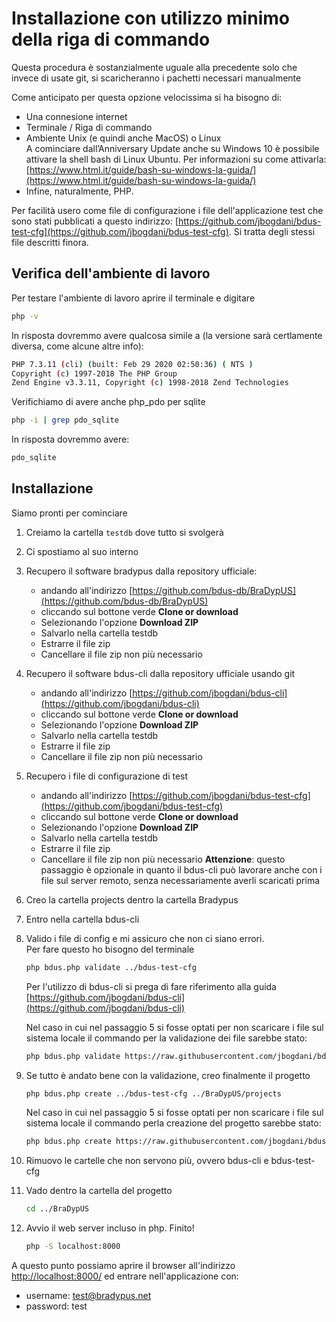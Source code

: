 # Installazione con utilizzo minimo della riga di commando

Questa procedura è sostanzialmente uguale alla precedente
solo che invece di usate git, si scaricheranno i pachetti
necessari manualmente

Come anticipato per questa opzione velocissima si ha bisogno di:
- Una connesione internet
- Terminale / Riga di commando
- Ambiente Unix (e quindi anche MacOS) o Linux  
    A cominciare dall’Anniversary Update anche 
    su Windows 10 è possibile attivare la shell bash di Linux Ubuntu.
    Per informazioni su come attivarla: 
    [https://www.html.it/guide/bash-su-windows-la-guida/](https://www.html.it/guide/bash-su-windows-la-guida/)
- Infine, naturalmente, PHP.

Per facilità usero come file di configurazione i file
dell'applicazione test che sono stati pubblicati a questo indirizzo:
[https://github.com/jbogdani/bdus-test-cfg](https://github.com/jbogdani/bdus-test-cfg).
Si tratta degli stessi file descritti finora.

## Verifica dell'ambiente di lavoro

Per testare l'ambiente di lavoro aprire il terminale e digitare

```bash
php -v
```

In risposta dovremmo avere qualcosa simile a (la versione sarà certlamente diversa, come alcune altre info):

```bash
PHP 7.3.11 (cli) (built: Feb 29 2020 02:50:36) ( NTS )
Copyright (c) 1997-2018 The PHP Group
Zend Engine v3.3.11, Copyright (c) 1998-2018 Zend Technologies
```

Verifichiamo di avere anche php_pdo per sqlite
```bash
php -i | grep pdo_sqlite 
```

In risposta dovremmo avere:

```bash
pdo_sqlite
```

## Installazione

Siamo pronti per cominciare

1. Creiamo la cartella `testdb` dove tutto si svolgerà
2. Ci spostiamo al suo interno
3. Recupero il software bradypus dalla repository ufficiale:
    - andando all'indirizzo
    [https://github.com/bdus-db/BraDypUS](https://github.com/bdus-db/BraDypUS)
    - cliccando sul bottone verde **Clone or download**
    - Selezionando l'opzione **Download ZIP**
    - Salvarlo nella cartella testdb
    - Estrarre il file zip
    - Cancellare il file zip non più necessario
4. Recupero il software bdus-cli dalla repository ufficiale usando git
    - andando all'indirizzo
    [https://github.com/jbogdani/bdus-cli](https://github.com/jbogdani/bdus-cli)
    - cliccando sul bottone verde **Clone or download**
    - Selezionando l'opzione **Download ZIP**
    - Salvarlo nella cartella testdb
    - Estrarre il file zip
    - Cancellare il file zip non più necessario
5. Recupero i file di configurazione di test
    - andando all'indirizzo
    [https://github.com/jbogdani/bdus-test-cfg](https://github.com/jbogdani/bdus-test-cfg)
    - cliccando sul bottone verde **Clone or download**
    - Selezionando l'opzione **Download ZIP**
    - Salvarlo nella cartella testdb
    - Estrarre il file zip
    - Cancellare il file zip non più necessario
    **Attenzione**: questo passaggio è opzionale in quanto il bdus-cli può lavorare 
    anche con i file sul server remoto, senza necessariamente averli scaricati prima
6. Creo la cartella projects dentro la cartella Bradypus
7. Entro nella cartella bdus-cli
8. Valido i file di config e mi assicuro che non ci siano errori.  
Per fare questo ho bisogno del terminale
    ```bash
    php bdus.php validate ../bdus-test-cfg
    ```
    Per l'utilizzo di bdus-cli si prega di fare riferimento alla guida
    [https://github.com/jbogdani/bdus-cli](https://github.com/jbogdani/bdus-cli)

    Nel caso in cui nel passaggio 5 si fosse optati per non scaricare i file sul sistema locale
    il commando per la validazione dei file sarebbe stato:
    ```bash
    php bdus.php validate https://raw.githubusercontent.com/jbogdani/bdus-test-cfg/master
    ```

9. Se tutto è andato bene con la validazione, creo finalmente il progetto
    ```bash
    php bdus.php create ../bdus-test-cfg ../BraDypUS/projects
    ```

    Nel caso in cui nel passaggio 5 si fosse optati per non scaricare i file sul sistema locale
    il commando perla creazione del progetto sarebbe stato:
    ```bash
    php bdus.php create https://raw.githubusercontent.com/jbogdani/bdus-test-cfg/master ../BraDypUS/projects
    ```

10. Rimuovo le cartelle che non servono più, ovvero bdus-cli e bdus-test-cfg

10. Vado dentro la cartella del progetto
    ```bash
    cd ../BraDypUS
    ```
12. Avvio il web server incluso in php. Finito!
    ```bash
    php -S localhost:8000
    ```

A questo punto possiamo aprire il browser all'indirizzo 
[http://localhost:8000/](http://localhost:8000/) ed entrare nell'applicazione con:
- username: test@bradypus.net
- password: test
